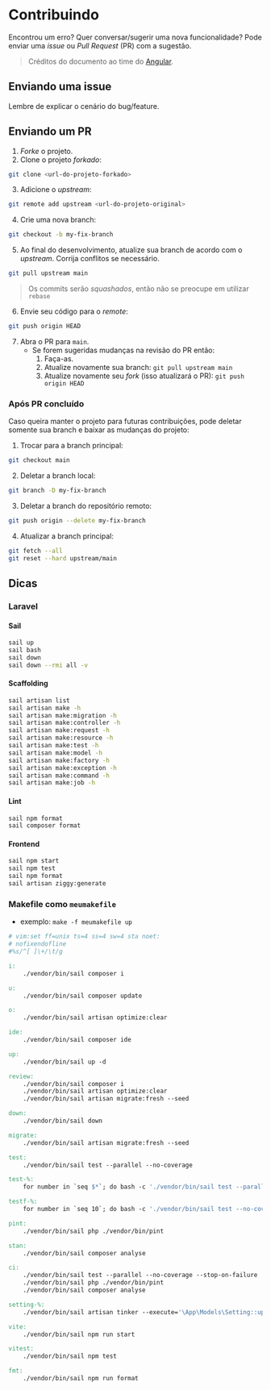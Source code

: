 # Contribuindo

Encontrou um erro? Quer conversar/sugerir uma nova funcionalidade? Pode enviar uma *issue* ou *Pull Request* (PR) com a sugestão.

> Créditos do documento ao time do [Angular](https://github.com/angular/angular/blob/master/CONTRIBUTING.md).

## Enviando uma issue

Lembre de explicar o cenário do bug/feature.

## Enviando um PR

1. *Forke* o projeto.
2. Clone o projeto *forkado*:
```sh
git clone <url-do-projeto-forkado>
```

3. Adicione o *upstream*:
```sh
git remote add upstream <url-do-projeto-original>
```

4. Crie uma nova branch:
```sh
git checkout -b my-fix-branch
```

5. Ao final do desenvolvimento, atualize sua branch de acordo com o *upstream*. Corrija conflitos se necessário.
```sh
git pull upstream main
```

> Os commits serão *squashados*, então não se preocupe em utilizar `rebase`

6. Envie seu código para o *remote*:
```sh
git push origin HEAD
```

7. Abra o PR para `main`.
    - Se forem sugeridas mudanças na revisão do PR então:
        1. Faça-as.
        2. Atualize novamente sua branch: ``git pull upstream main``
        3. Atualize novamente seu *fork* (isso atualizará o PR): ``git push origin HEAD``

### Após PR concluído

Caso queira manter o projeto para futuras contribuições, pode deletar somente sua branch e baixar as mudanças do projeto:

1. Trocar para a branch principal:
```sh
git checkout main
```

2. Deletar a branch local:
```sh
git branch -D my-fix-branch
```

3. Deletar a branch do repositório remoto:
```sh
git push origin --delete my-fix-branch
```

4. Atualizar a branch principal:
```sh
git fetch --all
git reset --hard upstream/main
```

## Dicas
### Laravel
#### Sail

```sh
sail up
sail bash
sail down
sail down --rmi all -v
```

#### Scaffolding

```sh
sail artisan list
sail artisan make -h
sail artisan make:migration -h
sail artisan make:controller -h
sail artisan make:request -h
sail artisan make:resource -h
sail artisan make:test -h
sail artisan make:model -h
sail artisan make:factory -h
sail artisan make:exception -h
sail artisan make:command -h
sail artisan make:job -h
```

#### Lint

```sh
sail npm format
sail composer format
```

#### Frontend

```sh
sail npm start
sail npm test
sail npm format
sail artisan ziggy:generate
```

### Makefile como `meumakefile`

- exemplo: `make -f meumakefile up`

```Makefile
# vim:set ff=unix ts=4 ss=4 sw=4 sta noet:
# nofixendofline
#%s/^[ ]\+/\t/g

i:
	./vendor/bin/sail composer i

u:
	./vendor/bin/sail composer update

o:
	./vendor/bin/sail artisan optimize:clear

ide:
	./vendor/bin/sail composer ide

up:
	./vendor/bin/sail up -d

review:
	./vendor/bin/sail composer i
	./vendor/bin/sail artisan optimize:clear
	./vendor/bin/sail artisan migrate:fresh --seed

down:
	./vendor/bin/sail down

migrate:
	./vendor/bin/sail artisan migrate:fresh --seed

test:
	./vendor/bin/sail test --parallel --no-coverage

test-%:
	for number in `seq $*`; do bash -c './vendor/bin/sail test --parallel --no-coverage --stop-on-failure' || true; done

testf-%:
	for number in `seq 10`; do bash -c './vendor/bin/sail test --no-coverage --filter $*' || true; done

pint:
	./vendor/bin/sail php ./vendor/bin/pint

stan:
	./vendor/bin/sail composer analyse

ci:
	./vendor/bin/sail test --parallel --no-coverage --stop-on-failure
	./vendor/bin/sail php ./vendor/bin/pint
	./vendor/bin/sail composer analyse

setting-%:
	./vendor/bin/sail artisan tinker --execute='\App\Models\Setting::updateOrCreate(["key" => "$*"], ["value" => 0])'

vite:
	./vendor/bin/sail npm run start

vitest:
	./vendor/bin/sail npm test

fmt:
	./vendor/bin/sail npm run format
```
